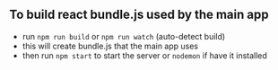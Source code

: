 To build react bundle.js used by the main app
-----
- run `npm run build` or `npm run watch` (auto-detect build)
- this will create bundle.js that the main app uses
- then run `npm start` to start the server or `nodemon` if have it installed

